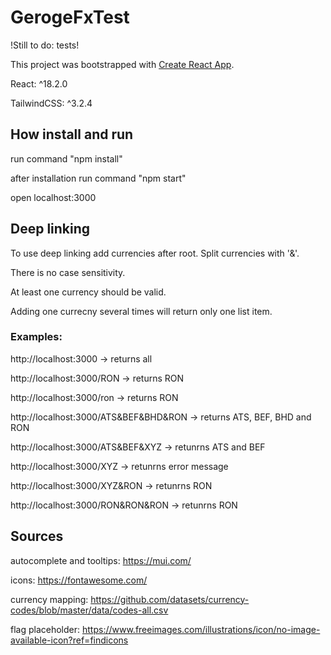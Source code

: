 # GerogeFxTest

!Still to do: tests!

This project was bootstrapped with [Create React App](https://github.com/facebook/create-react-app).

React: ^18.2.0

TailwindCSS: ^3.2.4

## How install and run

run command "npm install"

after installation run command "npm start"

open localhost:3000

## Deep linking

To use deep linking add currencies after root. Split currencies with '&'.

There is no case sensitivity.

At least one currency should be valid.

Adding one currecny several times will return only one list item.

### Examples:

http://localhost:3000 -> returns all

http://localhost:3000/RON -> returns RON

http://localhost:3000/ron -> returns RON

http://localhost:3000/ATS&BEF&BHD&RON -> returns ATS, BEF, BHD and RON

http://localhost:3000/ATS&BEF&XYZ -> retunrns ATS and BEF

http://localhost:3000/XYZ -> retunrns error message

http://localhost:3000/XYZ&RON -> retunrns RON

http://localhost:3000/RON&RON&RON -> retunrns RON

## Sources

autocomplete and tooltips: https://mui.com/

icons: https://fontawesome.com/

currency mapping: https://github.com/datasets/currency-codes/blob/master/data/codes-all.csv

flag placeholder: https://www.freeimages.com/illustrations/icon/no-image-available-icon?ref=findicons

